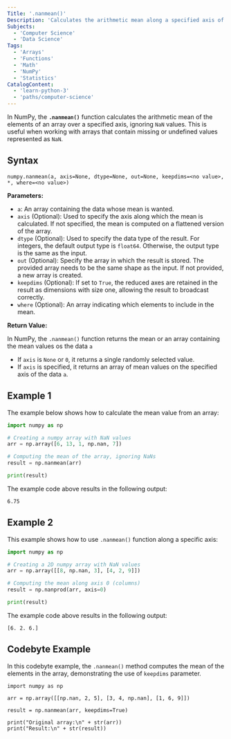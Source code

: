 ```yaml
---
Title: '.nanmean()'
Description: 'Calculates the arithmetic mean along a specified axis of an array ignoring NaNs.'
Subjects:
  - 'Computer Science'
  - 'Data Science'
Tags:
  - 'Arrays'
  - 'Functions'
  - 'Math'
  - 'NumPy'
  - 'Statistics'
CatalogContent:
  - 'learn-python-3'
  - 'paths/computer-science'
---
```


In NumPy, the **`.nanmean()`** function calculates the arithmetic mean of the elements of an array over a specified axis, ignoring `NaN` values. This is useful when working with arrays that contain missing or undefined values represented as `NaN`.

## Syntax

```pseudo
numpy.nanmean(a, axis=None, dtype=None, out=None, keepdims=<no value>, *, where=<no value>)
```

**Parameters:**

- `a`: An array containing the data whose mean is wanted.
- `axis` (Optional): Used to specify the axis along which the mean is calculated. If not specified, the mean is computed on a flattened version of the array.
- `dtype` (Optional): Used to specify the data type of the result. For integers, the default output type is `float64`. Otherwise, the output type is the same as the input.
- `out` (Optional): Specify the array in which the result is stored. The provided array needs to be the same shape as the input. If not provided, a new array is created.
- `keepdims` (Optional): If set to `True`, the reduced axes are retained in the result as dimensions with size one, allowing the result to broadcast correctly.
- `where` (Optional): An array indicating which elements to include in the mean.

**Return Value:**

In NumPy, the `.nanmean()` function returns the mean or an array containing the mean values os the data `a`

- If `axis` is `None` or `0`, it returns a single randomly selected value.
- If `axis` is specified, it returns an array of mean values on the specified axis of the data `a`.

## Example 1

The example below shows how to calculate the mean value from an array:

```py
import numpy as np

# Creating a numpy array with NaN values
arr = np.array([6, 13, 1, np.nan, 7])

# Computing the mean of the array, ignoring NaNs
result = np.nanmean(arr)

print(result)
```

The example code above results in the following output:

```shell
6.75
```

## Example 2

This example shows how to use `.nanmean()` function along a specific axis:

```py
import numpy as np

# Creating a 2D numpy array with NaN values
arr = np.array([[8, np.nan, 3], [4, 2, 9]])

# Computing the mean along axis 0 (columns)
result = np.nanprod(arr, axis=0)

print(result)
```

The example code above results in the following output:

```shell
[6. 2. 6.]
```

## Codebyte Example

In this codebyte example, the `.nanmean()` method computes the mean of the elements in the array, demonstrating the use of `keepdims` parameter.

```codebyte/python
import numpy as np

arr = np.array([[np.nan, 2, 5], [3, 4, np.nan], [1, 6, 9]])

result = np.nanmean(arr, keepdims=True)

print("Original array:\n" + str(arr))
print("Result:\n" + str(result))
```